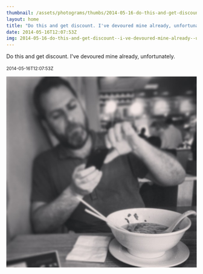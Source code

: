 ```yaml
---
thumbnail: /assets/photograms/thumbs/2014-05-16-do-this-and-get-discount--i-ve-devoured-mine-already--unfortunately-.png
layout: home
title: "Do this and get discount. I've devoured mine already, unfortunately."
date: 2014-05-16T12:07:53Z
img: 2014-05-16-do-this-and-get-discount--i-ve-devoured-mine-already--unfortunately-.jpg
---
```


Do this and get discount. I've devoured mine already, unfortunately.

<small>2014-05-16T12:07:53Z</small>

![Do this and get discount. I've devoured mine already, unfortunately.](/assets/photograms/original/2014-05-16-do-this-and-get-discount--i-ve-devoured-mine-already--unfortunately-.jpg)
